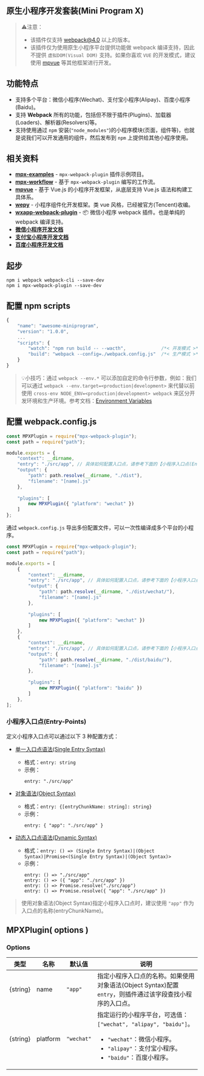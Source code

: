 原生小程序开发套装(Mini Program X)
-------------------------------

> ⚠️注意：
> - 该插件仅支持 webpack@4.0 以上的版本。
> - 该插件仅为使用原生小程序平台提供功能做 webpack 编译支持，因此不提供 `虚拟DOM(Visual DOM)` 支持。如果你喜欢 `VUE` 的开发模式，建议使用 [mpvue](https://github.com/Meituan-Dianping/mpvue) 等其他框架进行开发。

功能特点
-------
- 支持多个平台：微信小程序(Wechat)、支付宝小程序(Alipay)、百度小程序(Baidu)。
- 支持 **Webpack** 所有的功能，包括但不限于插件(Plugins)、加载器(Loaders)、解析器(Resolvers)等。
- 支持使用通过 `npm` 安装(`"node_modules"`)的小程序模块(页面，组件等)，也就是说我们可以开发通用的组件，然后发布到 `npm` 上提供给其他小程序使用。

相关资料
-------
- [**mpx-examples**](./examples) - `mpx-webpack-plugin` 插件示例项目。
- [**mpx-workflow**](https://github.com/guless/mpx-workflow/) - 基于 `mpx-webpack-plugin` 编写的工作流。
- [**mpvue**](https://github.com/Meituan-Dianping/mpvue) - 基于 Vue.js 的小程序开发框架，从底层支持 Vue.js 语法和构建工具体系。
- [**wepy**](https://github.com/Tencent/wepy) - 小程序组件化开发框架。类 vue 风格，已经被官方(Tencent)收编。
- [**wxapp-webpack-plugin**](https://github.com/Cap32/wxapp-webpack-plugin) - 📦 微信小程序 webpack 插件。也是单纯的 webpack 编译支持。
- [**微信小程序开发文档**](https://developers.weixin.qq.com/miniprogram/dev/framework/MINA.html)
- [**支付宝小程序开发文档**](https://docs.alipay.com/mini/framework/overview)
- [**百度小程序开发文档**](https://smartapp.baidu.com/docs/develop/tutorial/index/)

起步
----
```
npm i webpack webpack-cli --save-dev
npm i mpx-webpack-plugin --save-dev
```

配置 npm scripts
----------------
```js
{
    "name": "awesome-miniprogram",
    "version": "1.0.0",
    ...
    "scripts": {
        "watch": "npm run build -- --wacth",             /*< 开发模式 >*/
        "build": "webpack --config=./webpack.config.js"  /*< 生产模式 >*/
    }
}
```

> 💡小技巧：通过 `webpack --env.*` 可以添加自定的命令行参数，例如：我们可以通过 `webpack --env.target=<production|development>` 来代替以前使用 `cross-env NODE_ENV=<production|development> webpack` 来区分开发环境和生产环境。参考文档：[Environment Variables](https://webpack.js.org/guides/environment-variables/)

配置 webpack.config.js
---------------------
```js
const MPXPlugin = require("mpx-webpack-plugin");
const path = require("path");

module.exports = {
    "context": __dirname,
    "entry": "./src/app", // 具体如何配置入口点，请参考下面的【小程序入口点(Entry-Points)】。
    "output": {
        "path": path.resolve(__dirname, "./dist"),
        "filename": "[name].js"
    },
    
    "plugins": [
        new MPXPlugin({ "platform": "wechat" })
    ]
};
```

通过 `webpack.config.js` 导出多份配置文件，可以一次性编译成多个平台的小程序。

```js
const MPXPlugin = require("mpx-webpack-plugin");
const path = require("path");

module.exports = [
    {
        "context": __dirname,
        "entry": "./src/app", // 具体如何配置入口点，请参考下面的【小程序入口点(Entry-Points)】。
        "output": {
            "path": path.resolve(__dirname, "./dist/wechat/"),
            "filename": "[name].js"
        },
        
        "plugins": [
            new MPXPlugin({ "platform": "wechat" })
        ]
    },
    {
        "context": __dirname,
        "entry": "./src/app", // 具体如何配置入口点，请参考下面的【小程序入口点(Entry-Points)】。
        "output": {
            "path": path.resolve(__dirname, "./dist/baidu/"),
            "filename": "[name].js"
        },
        
        "plugins": [
            new MPXPlugin({ "platform": "baidu" })
        ]
    },
];
```

### 小程序入口点(Entry-Points)
定义小程序入口点可以通过以下 3 种配置方式：

- [单一入口点语法(Single Entry Syntax)](https://webpack.js.org/concepts/entry-points/#single-entry-shorthand-syntax)
  - 格式：`entry: string`
  - 示例：
    ```
    entry: "./src/app"
    ```
  
- [对象语法(Object Syntax)](https://webpack.js.org/concepts/entry-points/#object-syntax)
  - 格式：`entry: {[entryChunkName: string]: string}`
  - 示例：
    ```
    entry: { "app": "./src/app" }
    ```
  
- [动态入口点语法(Dynamic Syntax)](https://webpack.js.org/configuration/entry-context/#dynamic-entry)
  - 格式：`entry: () => (Single Entry Syntax)|(Object Syntax)|Promise<(Single Entry Syntax)|(Object Syntax)>`
  - 示例：
    ```
    entry: () => "./src/app"
    entry: () => ({ "app": "./src/app" })
    entry: () => Promise.resolve("./src/app")
    entry: () => Promise.resolve({ "app": "./src/app" })
    ```
    
>使用对象语法(Object Syntax)指定小程序入口点时，建议使用 `"app"` 作为入口点的名称(entryChunkName)。
 
 MPXPlugin( options )
--------------------

### Options 

 类型      | 名称                  | 默认值            | 说明
----------|-----------------------|------------------|--------------------
 {string} | name                  | `"app"`          | 指定小程序入口点的名称。如果使用对象语法(Object Syntax)配置 `entry`，则插件通过该字段查找小程序的入口点。
 {string} | platform              | `"wechat"`       | 指定运行的小程序平台，可选值：`["wechat", "alipay", "baidu"]`。<ul><li>`"wechat"`：微信小程序。</li><li>`"alipay"`：支付宝小程序。</li><li>`"baidu"`：百度小程序。</li></ul>